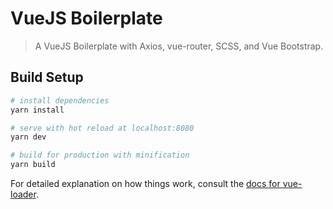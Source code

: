 # VueJS Boilerplate

> A VueJS Boilerplate with Axios, vue-router, SCSS, and Vue Bootstrap.

## Build Setup

``` bash
# install dependencies
yarn install

# serve with hot reload at localhost:8080
yarn dev

# build for production with minification
yarn build
```

For detailed explanation on how things work, consult the [docs for vue-loader](http://vuejs.github.io/vue-loader).
